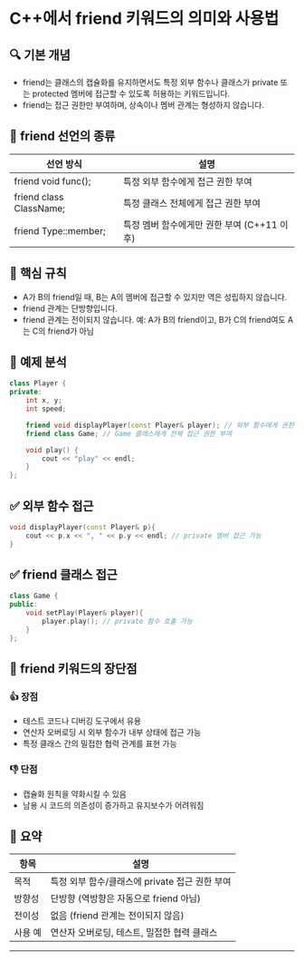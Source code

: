 # C++에서 friend 키워드의 의미와 사용법

## 🔍 기본 개념
- friend는 클래스의 캡슐화를 유지하면서도 특정 외부 함수나 클래스가 private 또는 protected 멤버에 접근할 수 있도록 허용하는 키워드입니다.
- friend는 접근 권한만 부여하며, 상속이나 멤버 관계는 형성하지 않습니다.

## 🧱 friend 선언의 종류
| 선언 방식 | 설명 |
|----------|-----| 
| friend void func(); | 특정 외부 함수에게 접근 권한 부여 | 
| friend class ClassName; | 특정 클래스 전체에게 접근 권한 부여 | 
| friend Type::member; | 특정 멤버 함수에게만 권한 부여 (C++11 이후) | 



## 📌 핵심 규칙
- A가 B의 friend일 때, B는 A의 멤버에 접근할 수 있지만 역은 성립하지 않습니다.
- friend 관계는 단방향입니다.
- friend 관계는 전이되지 않습니다.
예: A가 B의 friend이고, B가 C의 friend여도 A는 C의 friend가 아님

## 🧪 예제 분석
```cpp
class Player {
private:
    int x, y;
    int speed;

    friend void displayPlayer(const Player& player); // 외부 함수에게 권한 부여
    friend class Game; // Game 클래스에게 전체 접근 권한 부여

    void play() {
        cout << "play" << endl;
    }
};
```

## ✅ 외부 함수 접근
```cpp
void displayPlayer(const Player& p){
    cout << p.x << ", " << p.y << endl; // private 멤버 접근 가능
}
```


## ✅ friend 클래스 접근
```cpp
class Game {
public:
    void setPlay(Player& player){
        player.play(); // private 함수 호출 가능
    }
};
```



## 🧠 friend 키워드의 장단점
### 👍 장점
- 테스트 코드나 디버깅 도구에서 유용
- 연산자 오버로딩 시 외부 함수가 내부 상태에 접근 가능
- 특정 클래스 간의 밀접한 협력 관계를 표현 가능
### 👎 단점
- 캡슐화 원칙을 약화시킬 수 있음
- 남용 시 코드의 의존성이 증가하고 유지보수가 어려워짐

## 📘 요약
| 항목 | 설명 |
|------|------| 
| 목적 | 특정 외부 함수/클래스에 private 접근 권한 부여 | 
| 방향성 | 단방향 (역방향은 자동으로 friend 아님) | 
| 전이성 | 없음 (friend 관계는 전이되지 않음) | 
| 사용 예 | 연산자 오버로딩, 테스트, 밀접한 협력 클래스 | 

---


